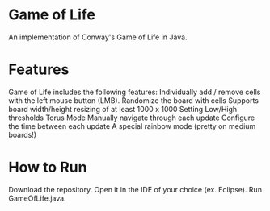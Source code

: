 # Game of Life
An implementation of Conway's Game of Life in Java.
# Features
Game of Life includes the following features:
  Individually add / remove cells with the left mouse button (LMB).
  Randomize the board with cells
  Supports board width/height resizing of at least 1000 x 1000
  Setting Low/High thresholds
  Torus Mode
  Manually navigate through each update
  Configure the time between each update
  A special rainbow mode (pretty on medium boards!)
# How to Run
Download the repository. Open it in the IDE of your choice (ex. Eclipse). Run GameOfLife.java.
